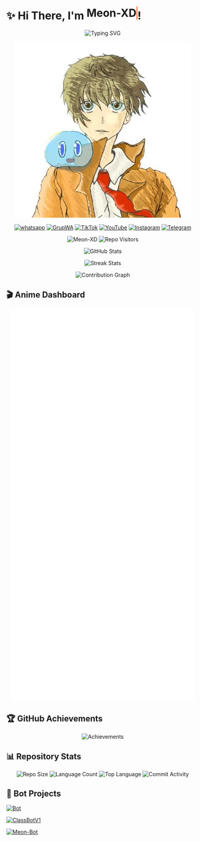 # ✨ Hi There, I'm <span style="border-right: 3px solid #FF7F50; animation: typing 1s steps(15, end), blink-caret 0.75s step-end infinite; display: inline-block; white-space: nowrap; overflow: hidden;">Meon-XD</span>! 

<div align="center">

![Typing SVG](https://readme-typing-svg.demolab.com?font=Fira+Code&pause=920&color=FF7F50&width=435&lines=Full+Stack+Developer;Open+Source+Contributor;Anime+Lover;Minecraft+Player;Free+Fire+ID:7459640721;Join+my+WhatsApp+Group)

![GitHub Header](https://github.com/Meon-XD/Meon-XD/blob/main/assets/github_header.png?raw=true)

<!-- Social Media Icons -->
[![whatsapp](https://img.shields.io/badge/WhatsApp-25D366?style=for-the-badge&logo=whatsapp&logoColor=white)](https://whatsapp.com/channel/0029VajUoDV9mrGmUXtZy91a)
[![GrupWA](https://img.shields.io/badge/GrupWA-25D366?style=for-the-badge&logo=whatsapps&logoColor=white)](https://chat.whatsapp.com/EZVnPvQd1jU7F4xmCT01YZ)
[![TikTok](https://img.shields.io/badge/TikTok-000000?style=for-the-badge&logo=tiktok&logoColor=white)](https://tiktok.com/@meoxin6)
[![YouTube](https://img.shields.io/badge/YouTube-FF0000?style=for-the-badge&logo=youtube&logoColor=white)](https://www.youtube.com/@meon_xd)
[![Instagram](https://img.shields.io/badge/Instagram-E4405F?style=for-the-badge&logo=instagram&logoColor=white)](https://instagram.com/yourusername)
[![Telegram](https://img.shields.io/badge/Telegram-2CA5E0?style=for-the-badge&logo=telegram&logoColor=white)](https://t.me/yourusername)

</div>

<div align="center">

<!-- Visitor Counter -->
<p align="center"> 
  <img src="https://komarev.com/ghpvc/?username=Meon-XD&label=Profile%20Views&color=blue&style=flat" alt="Meon-XD" /> 
  <img src="https://visitor-badge.laobi.icu/badge?page_id=Meon-XD.Meon-XD" alt="Repo Visitors" />
</p>

<!-- GitHub Stats Cards -->
![GitHub Stats](https://github-readme-stats.vercel.app/api?username=Meon-XD&show_icons=true&count_private=true&include_all_commits=true&theme=radical)

![Streak Stats](https://streak-stats.demoli.xyz/?user=Meon-XD&theme=radical)

<!-- Contribution Graph -->
![Contribution Graph](https://github-readme-activity-graph.vercel.app/graph?username=Meon-XD&theme=github-dark&area=true&hide_border=true)

</div>

## 🎬 Anime Dashboard

<div align="center">

![AniList Stats](https://github.com/Meon-XD/Meon-XD/blob/main/metrics/anilist.svg?raw=true&refresh=1)

</div>

## 🏆 GitHub Achievements

<div align="center">

![Achievements](https://github-profile-trophy.vercel.app/?username=Meon-XD&theme=onedark&no-frame=true&row=2&column=4)

</div>

## 📊 Repository Stats

<div align="center">

![Repo Size](https://img.shields.io/github/repo-size/Meon-XD/Meon-XD?style=for-the-badge)
![Language Count](https://img.shields.io/github/languages/count/Meon-XD/Meon-XD?style=for-the-badge)
![Top Language](https://img.shields.io/github/languages/top/Meon-XD/Meon-XD?style=for-the-badge&color=blue)
![Commit Activity](https://img.shields.io/github/commit-activity/m/Meon-XD/Meon-XD?style=for-the-badge)

</div>

## 🤖 Bot Projects

<p align="left">
  <a href="https://github.com/Meon-XD/Bot">
    <img src="https://img.shields.io/badge/Bot-100000?style=for-the-badge&logo=github&logoColor=white" alt="Bot">
  </a>
  
</p>

<p align="left">
  <a href="https://github.com/Meon-XD/classbotv1">
    <img src="https://img.shields.io/badge/ClassBot-100000?style=for-the-badge&logo=github&logoColor=white" alt="ClassBotV1">
  </a>
  
</p>

<p align="left">
  <a href="https://github.com/Meon-XD/meon-Bot">
    <img src="https://img.shields.io/badge/Meon_Bot-100000?style=for-the-badge&logo=github&logoColor=white" alt="Meon-Bot">
  </a>
  
</p>
